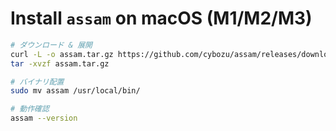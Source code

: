 # Install `assam` on macOS (M1/M2/M3)

```bash
# ダウンロード & 展開
curl -L -o assam.tar.gz https://github.com/cybozu/assam/releases/download/v1.2.7/assam_1.2.7_Darwin_arm64.tar.gz
tar -xvzf assam.tar.gz

# バイナリ配置
sudo mv assam /usr/local/bin/

# 動作確認
assam --version
```